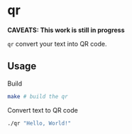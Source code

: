 # qr

**CAVEATS: This work is still in progress**

`qr` convert your text into QR code.

## Usage

Build

```sh
make # build the qr
```

Convert text to QR code

```sh
./qr "Hello, World!"
```
